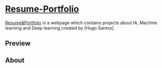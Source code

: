 # [Resume-Portfolio](https://hugopaulino.github.io/Resume-Portfolio/)

[Resume&Portfolio](https://hugopaulino.github.io/Resume-Portfolio/) is a webpage which contains projects about IA, Machine learning and Deep learning  created by [Hugo Santos].

## Preview

## About
